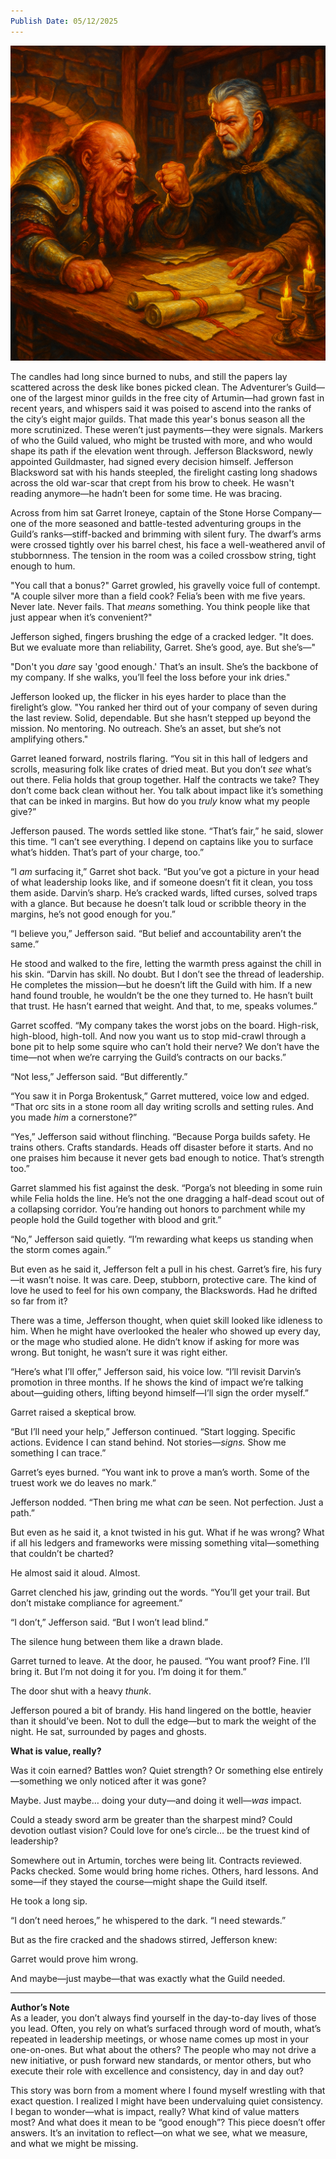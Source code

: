 ```yaml
---
Publish Date: 05/12/2025
---
```



![Where Worth Lies: An Examination of Value](themeeting.png)

The candles had long since burned to nubs, and still the papers lay scattered across the desk like bones picked clean. The Adventurer’s Guild—one of the largest minor guilds in the free city of Artumin—had grown fast in recent years, and whispers said it was poised to ascend into the ranks of the city’s eight major guilds. That made this year's bonus season all the more scrutinized. These weren’t just payments—they were signals. Markers of who the Guild valued, who might be trusted with more, and who would shape its path if the elevation went through. Jefferson Blacksword, newly appointed Guildmaster, had signed every decision himself. Jefferson Blacksword sat with his hands steepled, the firelight casting long shadows across the old war-scar that crept from his brow to cheek. He wasn't reading anymore—he hadn’t been for some time. He was bracing.

Across from him sat Garret Ironeye, captain of the Stone Horse Company—one of the more seasoned and battle-tested adventuring groups in the Guild’s ranks—stiff-backed and brimming with silent fury. The dwarf’s arms were crossed tightly over his barrel chest, his face a well-weathered anvil of stubbornness. The tension in the room was a coiled crossbow string, tight enough to hum.

"You call that a bonus?" Garret growled, his gravelly voice full of contempt. "A couple silver more than a field cook? Felia’s been with me five years. Never late. Never fails. That _means_ something. You think people like that just appear when it’s convenient?"

Jefferson sighed, fingers brushing the edge of a cracked ledger. "It does. But we evaluate more than reliability, Garret. She’s good, aye. But she’s—"

"Don't you _dare_ say 'good enough.' That’s an insult. She’s the backbone of my company. If she walks, you’ll feel the loss before your ink dries."

Jefferson looked up, the flicker in his eyes harder to place than the firelight’s glow. "You ranked her third out of your company of seven during the last review. Solid, dependable. But she hasn’t stepped up beyond the mission. No mentoring. No outreach. She’s an asset, but she’s not amplifying others."

Garret leaned forward, nostrils flaring. “You sit in this hall of ledgers and scrolls, measuring folk like crates of dried meat. But you don’t _see_ what’s out there. Felia holds that group together. Half the contracts we take? They don’t come back clean without her. You talk about impact like it’s something that can be inked in margins. But how do you _truly_ know what my people give?”

Jefferson paused. The words settled like stone. “That’s fair,” he said, slower this time. “I can’t see everything. I depend on captains like you to surface what’s hidden. That’s part of your charge, too.”

“I _am_ surfacing it,” Garret shot back. “But you’ve got a picture in your head of what leadership looks like, and if someone doesn’t fit it clean, you toss them aside. Darvin’s sharp. He’s cracked wards, lifted curses, solved traps with a glance. But because he doesn’t talk loud or scribble theory in the margins, he’s not good enough for you.”

“I believe you,” Jefferson said. “But belief and accountability aren’t the same.”

He stood and walked to the fire, letting the warmth press against the chill in his skin. “Darvin has skill. No doubt. But I don’t see the thread of leadership. He completes the mission—but he doesn’t lift the Guild with him. If a new hand found trouble, he wouldn’t be the one they turned to. He hasn’t built that trust. He hasn’t earned that weight. And that, to me, speaks volumes.”

Garret scoffed. “My company takes the worst jobs on the board. High-risk, high-blood, high-toll. And now you want us to stop mid-crawl through a bone pit to help some squire who can’t hold their nerve? We don’t have the time—not when we’re carrying the Guild’s contracts on our backs.”

“Not less,” Jefferson said. “But differently.”

“You saw it in Porga Brokentusk,” Garret muttered, voice low and edged. “That orc sits in a stone room all day writing scrolls and setting rules. And you made _him_ a cornerstone?”

“Yes,” Jefferson said without flinching. “Because Porga builds safety. He trains others. Crafts standards. Heads off disaster before it starts. And no one praises him because it never gets bad enough to notice. That’s strength too.”

Garret slammed his fist against the desk. “Porga’s not bleeding in some ruin while Felia holds the line. He’s not the one dragging a half-dead scout out of a collapsing corridor. You’re handing out honors to parchment while my people hold the Guild together with blood and grit.”

“No,” Jefferson said quietly. “I’m rewarding what keeps us standing when the storm comes again.”

But even as he said it, Jefferson felt a pull in his chest. Garret’s fire, his fury—it wasn’t noise. It was care. Deep, stubborn, protective care. The kind of love he used to feel for his own company, the Blackswords. Had he drifted so far from it?

There was a time, Jefferson thought, when quiet skill looked like idleness to him. When he might have overlooked the healer who showed up every day, or the mage who studied alone. He didn’t know if asking for more was wrong. But tonight, he wasn’t sure it was right either.

“Here’s what I’ll offer,” Jefferson said, his voice low. “I’ll revisit Darvin’s promotion in three months. If he shows the kind of impact we’re talking about—guiding others, lifting beyond himself—I’ll sign the order myself.”

Garret raised a skeptical brow.

“But I’ll need your help,” Jefferson continued. “Start logging. Specific actions. Evidence I can stand behind. Not stories—_signs._ Show me something I can trace.”

Garret’s eyes burned. “You want ink to prove a man’s worth. Some of the truest work we do leaves no mark.”

Jefferson nodded. “Then bring me what _can_ be seen. Not perfection. Just a path.”

But even as he said it, a knot twisted in his gut. What if he was wrong? What if all his ledgers and frameworks were missing something vital—something that couldn’t be charted?

He almost said it aloud. Almost.

Garret clenched his jaw, grinding out the words. “You’ll get your trail. But don’t mistake compliance for agreement.”

“I don’t,” Jefferson said. “But I won’t lead blind.”

The silence hung between them like a drawn blade.

Garret turned to leave. At the door, he paused. “You want proof? Fine. I’ll bring it. But I’m not doing it for you. I’m doing it for them.”

The door shut with a heavy _thunk_.

Jefferson poured a bit of brandy. His hand lingered on the bottle, heavier than it should’ve been. Not to dull the edge—but to mark the weight of the night. He sat, surrounded by pages and ghosts.

**What is value, really?**

Was it coin earned? Battles won? Quiet strength? Or something else entirely—something we only noticed after it was gone?

Maybe. Just maybe… doing your duty—and doing it well—_was_ impact.

Could a steady sword arm be greater than the sharpest mind? Could devotion outlast vision? Could love for one’s circle… be the truest kind of leadership?

Somewhere out in Artumin, torches were being lit. Contracts reviewed. Packs checked. Some would bring home riches. Others, hard lessons. And some—if they stayed the course—might shape the Guild itself.

He took a long sip.

“I don’t need heroes,” he whispered to the dark. “I need stewards.”

But as the fire cracked and the shadows stirred, Jefferson knew:

Garret would prove him wrong.

And maybe—just maybe—that was exactly what the Guild needed.

---

**Author’s Note**  
As a leader, you don’t always find yourself in the day-to-day lives of those you lead. Often, you rely on what’s surfaced through word of mouth, what’s repeated in leadership meetings, or whose name comes up most in your one-on-ones. But what about the others? The people who may not drive a new initiative, or push forward new standards, or mentor others, but who execute their role with excellence and consistency, day in and day out?

This story was born from a moment where I found myself wrestling with that exact question. I realized I might have been undervaluing quiet consistency. I began to wonder—what is impact, really? What kind of value matters most? And what does it mean to be “good enough”? This piece doesn’t offer answers. It’s an invitation to reflect—on what we see, what we measure, and what we might be missing.
